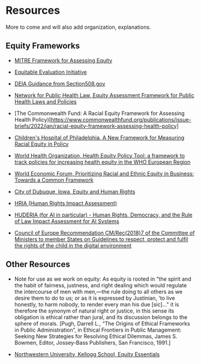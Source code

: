# Resources
More to come and will also add organization, explanations.

## Equity Frameworks

- [MITRE Framework for Assessing Equity](https://github.com/w3c/equity-cg/blob/main/resources/A-Framework-for-Assessing-equity-in-federal-programs-and-Policies-V4a.pdf)
  
- [Equitable Evaluation Initiative](https://www.equitableeval.org/framework)

- [DEIA Guidance from Section508.gov](https://www.section508.gov/manage/deia-guidance/)

- [Network for Public Health Law, Equity Assessment Framework for Public Health Laws and Policies](https://www.networkforphl.org/wp-content/uploads/2020/08/Equity-Assessment-Framework-for-Public-Health-Laws-and-Policies.pdf)

- [The Commonwealth Fund: A Racial Equity Framework for Assessing Health Policy)[https://www.commonwealthfund.org/publications/issue-briefs/2022/jan/racial-equity-framework-assessing-health-policy]

- [Children's Hospital of Philadelphia, A New Framework for Measuring Racial Equity in Policy](https://policylab.chop.edu/blog/new-framework-measuring-racial-equity-policy)

- [World Health Organization, Health Equity Policy Tool: a framework to track policies for increasing health equity in the WHO European Region](https://www.who.int/europe/publications/i/item/WHO-EURO-2019-3530-43289-60670)
  
- [World Economic Forum, Prioritizing Racial and Ethnic Equity in Business: Towards a Common Framework](https://www.weforum.org/whitepapers/prioritizing-racial-ethnic-equity-in-business-towards-a-common-framework)

- [City of Dubuque, Iowa, Equity and Human Rights](https://www.cityofdubuque.org/215/Equity-Human-Rights)

- [HRIA (Human Rights Impact Assessment)](https://www.humanrights.dk/tools/human-rights-impact-assessment-guidance-toolbox)

- [HUDERIA (for AI in particular) - Human Rights, Democracy, and the Rule of Law Impact Assessment for AI Systems](https://www.turing.ac.uk/research/research-projects/human-rights-democracy-and-rule-law-impact-assessment-ai-systems-huderia)

- [Council of Europe Recommendation CM/Rec(2018)7 of the Committee of Ministers to member States
on Guidelines to respect, protect and fulfil the rights of the child in the digital
environment](https://rm.coe.int/CoERMPublicCommonSearchServices/DisplayDCTMContent?documentId=09000016808b79f7)
  
## Other Resources

- Note for use as we work on equity: As equity is rooted in "the spirit and the habit of fairness, justness, and right dealing which would regulate the intercourse of men with men,—the rule doing to all others as we desire them to do to us; or as it is expressed by Justinian, 'to live honestly, to harm nobody, to render every man his due [sic]…" it is therefore the synonym of natural right or justice, in this sense its obligation is ethical rather than jural, and its discussion belongs to the sphere of morals. [Pugh, Darrell L., “The Origins of Ethical Frameworks in Public Administration”, in
Ethical Frontiers in Public Management: Seeking New Strategies for Resolving
Ethical Dilemmas, James S. Bowmen, Editor, Jossey-Bass Publishers, San Francisco,
1991.]

- [Northwestern University, Kellogg School, Equity Essentials](https://www.kellogg.northwestern.edu/executive-education/individual-programs/nonprofit-programs/equity-essentials.aspx)
